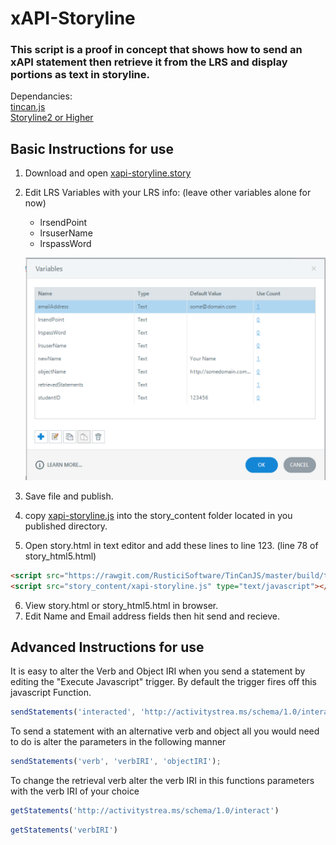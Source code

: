 # xAPI-Storyline

### This script is a proof in concept that shows how to send an xAPI statement then retrieve it from the LRS and display portions as text in storyline.

Dependancies:  
[tincan.js](https://github.com/RusticiSoftware/TinCanJS) <br>
[Storyline2 or Higher](https://articulate.com/)

## Basic Instructions for use

1. Download and open [xapi-storyline.story](hxapi-storyline.story)
2. Edit LRS Variables with your LRS info: (leave other variables alone for now)
    * lrsendPoint
    * lrsuserName
    * lrspassWord
    
    ![](readmeimages/1.png)
    
3. Save file and publish.
4. copy [xapi-storyline.js](xapi-storyline.js) into the story_content folder located in you published directory. 
5. Open story.html in text editor and add these lines to line 123.  (line 78 of story_html5.html)

```html
<script src="https://rawgit.com/RusticiSoftware/TinCanJS/master/build/tincan-min.js" type="text/javascript"></script>
<script src="story_content/xapi-storyline.js" type="text/javascript"></script>
```
6. View story.html or story_html5.html in browser.
7. Edit Name and Email address fields then hit send and recieve.

## Advanced Instructions for use

It is easy to alter the Verb and Object IRI when you send a statement by editing the "Execute Javascript" trigger. 
By default the trigger fires off this javascript Function.
```Javascript
sendStatements('interacted', 'http://activitystrea.ms/schema/1.0/interact', 'http://someproject.com/module1/page1/click_to_send');
```
To send a statement with an alternative verb and object all you would need to do is alter the parameters in the following manner
```javascript
sendStatements('verb', 'verbIRI', 'objectIRI');
```

To change the retrieval verb alter the verb IRI in this functions parameters with the verb IRI of your choice 
```Javascript
getStatements('http://activitystrea.ms/schema/1.0/interact')
```


```javascript
getStatements('verbIRI')
```
